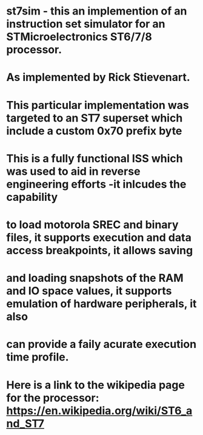 # st7sim - this an implemention of an instruction set simulator for an STMicroelectronics ST6/7/8 processor.
# As implemented by Rick Stievenart.
# This particular implementation was targeted to an ST7 superset which include a custom 0x70 prefix byte
# This is a fully functional ISS which was used to aid in reverse engineering efforts -it inlcudes the capability
# to load motorola SREC and binary files, it supports execution and data access breakpoints, it allows saving
# and loading snapshots of the RAM and IO space values, it supports emulation of hardware peripherals, it also 
# can provide a faily acurate execution time profile.
# Here is a link to the wikipedia page for the processor: https://en.wikipedia.org/wiki/ST6_and_ST7
